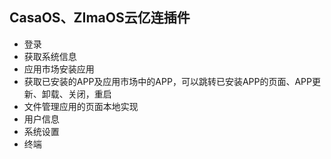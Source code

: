 ## CasaOS、ZImaOS云亿连插件

* 登录
* 获取系统信息
* 应用市场安装应用
* 获取已安装的APP及应用市场中的APP，可以跳转已安装APP的页面、APP更新、卸载、关闭，重启
* 文件管理应用的页面本地实现
* 用户信息
* 系统设置
* 终端

